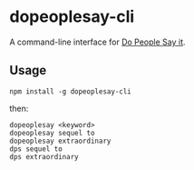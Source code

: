 # dopeoplesay-cli

A command-line interface for [Do People Say it](https://dopeoplesay.com).

## Usage

```
npm install -g dopeoplesay-cli
```

then:

```
dopeoplesay <keyword>
dopeoplesay sequel to
dopeoplesay extraordinary
dps sequel to
dps extraordinary
```
